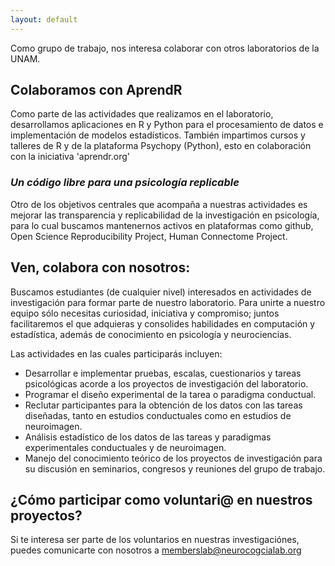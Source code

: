 ```yaml
---
layout: default 
---
```


Como grupo de trabajo, nos interesa colaborar con otros laboratorios de la UNAM. 

## Colaboramos con AprendR
Como parte de las actividades que realizamos en el laboratorio, desarrollamos aplicaciones en R y Python para el procesamiento de datos e implementación de modelos estadísticos. También impartimos cursos y talleres de R y de la plataforma Psychopy (Python), esto en colaboración con la iniciativa 'aprendr.org'

### *Un código libre para una psicología replicable*
Otro de los objetivos centrales que acompaña a nuestras actividades es mejorar las transparencia y replicabilidad de la investigación en psicología, para lo cual buscamos mantenernos activos en plataformas como github, Open Science Reproducibility Project, Human Connectome Project.


## Ven, colabora con nosotros:
Buscamos estudiantes (de cualquier nivel) interesados en actividades de investigación para formar parte de nuestro laboratorio. Para unirte a nuestro equipo sólo necesitas curiosidad, iniciativa y compromiso; juntos facilitaremos el que adquieras y consolides habilidades en computación y estadística, además de conocimiento en psicología y neurociencias. 

Las actividades en las cuales participarás incluyen:
-	Desarrollar e implementar pruebas, escalas, cuestionarios y tareas psicológicas acorde a los proyectos de investigación del laboratorio.
-	Programar el diseño experimental de la tarea o paradigma conductual.
-	Reclutar participantes para la obtención de los datos con las tareas diseñadas, tanto en estudios conductuales como en estudios de neuroimagen.
-	Análisis estadístico de los datos de las tareas y paradigmas experimentales conductuales y de neuroimagen.
-	Manejo del conocimiento teórico de los proyectos de investigación para su discusión en seminarios, congresos y reuniones del grupo de trabajo.


## ¿Cómo participar como voluntari@ en nuestros proyectos?
Si te interesa ser parte de los voluntarios en nuestras investigaciónes, puedes comunicarte con nosotros a memberslab@neurocogcialab.org